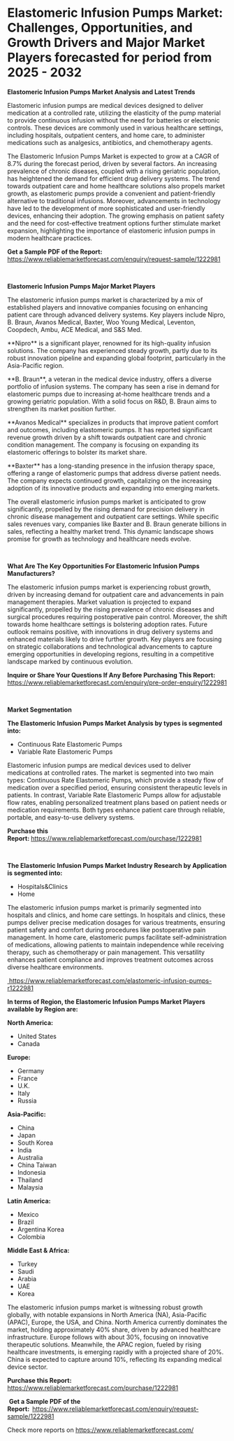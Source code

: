 <p><h1>Elastomeric Infusion Pumps Market: Challenges, Opportunities, and Growth Drivers and Major Market Players forecasted for period from 2025 - 2032</h1></p><p><strong>Elastomeric Infusion Pumps Market Analysis and Latest Trends</strong></p>
<p><p>Elastomeric infusion pumps are medical devices designed to deliver medication at a controlled rate, utilizing the elasticity of the pump material to provide continuous infusion without the need for batteries or electronic controls. These devices are commonly used in various healthcare settings, including hospitals, outpatient centers, and home care, to administer medications such as analgesics, antibiotics, and chemotherapy agents.</p><p>The Elastomeric Infusion Pumps Market is expected to grow at a CAGR of 8.7% during the forecast period, driven by several factors. An increasing prevalence of chronic diseases, coupled with a rising geriatric population, has heightened the demand for efficient drug delivery systems. The trend towards outpatient care and home healthcare solutions also propels market growth, as elastomeric pumps provide a convenient and patient-friendly alternative to traditional infusions. Moreover, advancements in technology have led to the development of more sophisticated and user-friendly devices, enhancing their adoption. The growing emphasis on patient safety and the need for cost-effective treatment options further stimulate market expansion, highlighting the importance of elastomeric infusion pumps in modern healthcare practices.</p></p>
<p><strong>Get a Sample PDF of the Report:&nbsp;</strong> <a href="https://www.reliablemarketforecast.com/enquiry/request-sample/1222981?utm_campaign=2886&utm_medium=2&utm_source=Github&utm_content=ia&utm_term=04032025&utm_id=elastomeric-infusion-pumps">https://www.reliablemarketforecast.com/enquiry/request-sample/1222981</a></p>
<p>&nbsp;</p>
<p><strong>Elastomeric Infusion Pumps Major Market Players</strong></p>
<p><p>The elastomeric infusion pumps market is characterized by a mix of established players and innovative companies focusing on enhancing patient care through advanced delivery systems. Key players include Nipro, B. Braun, Avanos Medical, Baxter, Woo Young Medical, Leventon, Coopdech, Ambu, ACE Medical, and S&S Med.</p><p>**Nipro** is a significant player, renowned for its high-quality infusion solutions. The company has experienced steady growth, partly due to its robust innovation pipeline and expanding global footprint, particularly in the Asia-Pacific region.</p><p>**B. Braun**, a veteran in the medical device industry, offers a diverse portfolio of infusion systems. The company has seen a rise in demand for elastomeric pumps due to increasing at-home healthcare trends and a growing geriatric population. With a solid focus on R&D, B. Braun aims to strengthen its market position further.</p><p>**Avanos Medical** specializes in products that improve patient comfort and outcomes, including elastomeric pumps. It has reported significant revenue growth driven by a shift towards outpatient care and chronic condition management. The company is focusing on expanding its elastomeric offerings to bolster its market share.</p><p>**Baxter** has a long-standing presence in the infusion therapy space, offering a range of elastomeric pumps that address diverse patient needs. The company expects continued growth, capitalizing on the increasing adoption of its innovative products and expanding into emerging markets.</p><p>The overall elastomeric infusion pumps market is anticipated to grow significantly, propelled by the rising demand for precision delivery in chronic disease management and outpatient care settings. While specific sales revenues vary, companies like Baxter and B. Braun generate billions in sales, reflecting a healthy market trend. This dynamic landscape shows promise for growth as technology and healthcare needs evolve.</p></p>
<p>&nbsp;</p>
<p><strong>What Are The Key Opportunities For Elastomeric Infusion Pumps Manufacturers?</strong></p>
<p><p>The elastomeric infusion pumps market is experiencing robust growth, driven by increasing demand for outpatient care and advancements in pain management therapies. Market valuation is projected to expand significantly, propelled by the rising prevalence of chronic diseases and surgical procedures requiring postoperative pain control. Moreover, the shift towards home healthcare settings is bolstering adoption rates. Future outlook remains positive, with innovations in drug delivery systems and enhanced materials likely to drive further growth. Key players are focusing on strategic collaborations and technological advancements to capture emerging opportunities in developing regions, resulting in a competitive landscape marked by continuous evolution.</p></p>
<p><strong>Inquire or Share Your Questions If Any Before Purchasing This Report:</strong> <a href="https://www.reliablemarketforecast.com/enquiry/pre-order-enquiry/1222981?utm_campaign=2886&utm_medium=2&utm_source=Github&utm_content=ia&utm_term=04032025&utm_id=elastomeric-infusion-pumps">https://www.reliablemarketforecast.com/enquiry/pre-order-enquiry/1222981</a></p>
<p>&nbsp;</p>
<p><strong>Market Segmentation</strong></p>
<p><strong>The Elastomeric Infusion Pumps Market Analysis by types is segmented into:</strong></p>
<p><ul><li>Continuous Rate Elastomeric Pumps</li><li>Variable Rate Elastomeric Pumps</li></ul></p>
<p><p>Elastomeric infusion pumps are medical devices used to deliver medications at controlled rates. The market is segmented into two main types: Continuous Rate Elastomeric Pumps, which provide a steady flow of medication over a specified period, ensuring consistent therapeutic levels in patients. In contrast, Variable Rate Elastomeric Pumps allow for adjustable flow rates, enabling personalized treatment plans based on patient needs or medication requirements. Both types enhance patient care through reliable, portable, and easy-to-use delivery systems.</p></p>
<p><strong>Purchase this Report:&nbsp;</strong><a href="https://www.reliablemarketforecast.com/purchase/1222981?utm_campaign=2886&utm_medium=2&utm_source=Github&utm_content=ia&utm_term=04032025&utm_id=elastomeric-infusion-pumps">https://www.reliablemarketforecast.com/purchase/1222981</a></p>
<p>&nbsp;</p>
<p><strong>The Elastomeric Infusion Pumps Market Industry Research by Application is segmented into:</strong></p>
<p><ul><li>Hospitals&Clinics</li><li>Home</li></ul></p>
<p><p>The elastomeric infusion pumps market is primarily segmented into hospitals and clinics, and home care settings. In hospitals and clinics, these pumps deliver precise medication dosages for various treatments, ensuring patient safety and comfort during procedures like postoperative pain management. In home care, elastomeric pumps facilitate self-administration of medications, allowing patients to maintain independence while receiving therapy, such as chemotherapy or pain management. This versatility enhances patient compliance and improves treatment outcomes across diverse healthcare environments.</p></p>
<p><a href="https://www.reliablemarketforecast.com/elastomeric-infusion-pumps-r1222981?utm_campaign=2886&utm_medium=2&utm_source=Github&utm_content=ia&utm_term=04032025&utm_id=elastomeric-infusion-pumps">&nbsp;https://www.reliablemarketforecast.com/elastomeric-infusion-pumps-r1222981</a></p>
<p><strong>In terms of Region, the Elastomeric Infusion Pumps Market Players available by Region are:</strong></p>
<p>
    <p> <strong> North America: </strong>
        <ul>
            <li>United States</li>
            <li>Canada</li>
        </ul>
        </p> 
    <p> <strong> Europe: </strong>
        <ul>
            <li>Germany</li>
            <li>France</li>
            <li>U.K.</li>
            <li>Italy</li>
            <li>Russia</li>
        </ul>
        </p> 
    <p> <strong> Asia-Pacific: </strong>
        <ul>
            <li>China</li>
            <li>Japan</li>
            <li>South Korea</li>
            <li>India</li>
            <li>Australia</li>
            <li>China Taiwan</li>
            <li>Indonesia</li>
            <li>Thailand</li>
            <li>Malaysia</li>
        </ul>
        </p> 
    <p> <strong> Latin America: </strong>
        <ul>
            <li>Mexico</li>
            <li>Brazil</li>
            <li>Argentina Korea</li>
            <li>Colombia</li>
        </ul>
        </p> 
    <p> <strong> Middle East & Africa: </strong>
        <ul>
            <li>Turkey</li>
            <li>Saudi</li>
            <li>Arabia</li>
            <li>UAE</li>
            <li>Korea</li>
        </ul>
    </p>
    </p>
<p><p>The elastomeric infusion pumps market is witnessing robust growth globally, with notable expansions in North America (NA), Asia-Pacific (APAC), Europe, the USA, and China. North America currently dominates the market, holding approximately 40% share, driven by advanced healthcare infrastructure. Europe follows with about 30%, focusing on innovative therapeutic solutions. Meanwhile, the APAC region, fueled by rising healthcare investments, is emerging rapidly with a projected share of 20%. China is expected to capture around 10%, reflecting its expanding medical device sector.</p></p>
<p><strong>Purchase this Report: </strong><a href="https://www.reliablemarketforecast.com/purchase/1222981?utm_campaign=2886&utm_medium=2&utm_source=Github&utm_content=ia&utm_term=04032025&utm_id=elastomeric-infusion-pumps">https://www.reliablemarketforecast.com/purchase/1222981</a></p>
<p>&nbsp;<strong>Get a Sample PDF of the Report:&nbsp;&nbsp;</strong><a href="https://www.reliablemarketforecast.com/enquiry/request-sample/1222981?utm_campaign=2886&utm_medium=2&utm_source=Github&utm_content=ia&utm_term=04032025&utm_id=elastomeric-infusion-pumps">https://www.reliablemarketforecast.com/enquiry/request-sample/1222981</a></p>
<p><strong></strong></p>
<p>Check more reports on <a href="https://www.reliablemarketforecast.com/?utm_campaign=2886&utm_medium=2&utm_source=Github&utm_content=ia&utm_term=04032025&utm_id=elastomeric-infusion-pumps">https://www.reliablemarketforecast.com/</a></p>